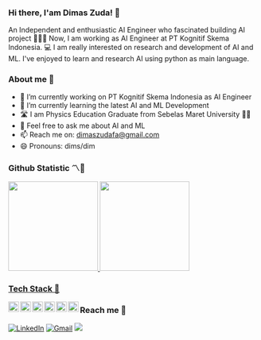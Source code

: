 
### Hi there, I'am Dimas Zuda! 👋

An Independent and enthusiastic AI Engineer who fascinated building AI project 🙆‍♂️🖖
Now, I am working as AI Engineer at PT Kognitif Skema Indonesia. 💻
I am really interested on research and development of AI and ML. I've enjoyed to learn and research AI using python as main language.

### About me 👲
- 🔭 I’m currently working on PT Kognitif Skema Indonesia as AI Engineer
- 🌱 I’m currently learning the latest AI and ML Development
- 🛣 I am Physics Education Graduate from Sebelas Maret University 👨‍🎓
- 💬 Feel free to ask me about AI and ML
- 📫 Reach me on: dimaszudafa@gmail.com
- 😄 Pronouns: dims/dim

### Github Statistic 〽🌟
<p align="left">
<a href="https://github.com/dimaszuda">
<img height="180em" src="https://github-readme-stats.vercel.app/api?username=dimaszuda&show_icons=true&theme=radical&include_all_commits=true&count_private=true"/>
<img height="180em" src="https://github-readme-stats.vercel.app/api/top-langs/?username=dimaszuda&layout=compact"/>

### Tech Stack 🚀
<a href="#"><img align="left" alt="Python" title="Python" width="21px" src="https://cdn.svgporn.com/logos/python.svg"></a>
<a href="#"><img align="left" alt="Tensorlow" title="Tensorflow" width="21px" src="https://cdn.svgporn.com/logos/tensorflow.svg"></a>
<a href="#"><img align="left" alt="PyTorch" title="PyTorch" width="21px" src="https://cdn.svgporn.com/logos/pytorch-icon.svg"></a>
<a href="#"><img align="left" alt="Hugging Face" title="Hugging Face" width="21px" src="https://cdn.svgporn.com/logos/hugging-face-icon.svg"></a>
<a href="#"><img align="left" alt="Fast API" title="Fast API" width="21px" src="https://cdn.svgporn.com/logos/fastapi-icon.svg"></a>
<a href="#"><img align="left" alt="Chroma" title="Chroma" width="21px" src="https://cdn.svgporn.com/logos/chroma.svg"></a>

### Reach me 📮
<a href="https://www.linkedin.com/in/dimaszudafa/"><img alt="LinkedIn" title="LinkedIn" src="https://img.shields.io/badge/linkedin%20-%230077B5.svg?&style=flat&logo=linkedin&logoColor=white"/></a>
<a href="mailto:dimaszudafa@gmail.com"><img alt="Gmail" title="LinkedIn" src="https://img.shields.io/badge/Gmail-D14836?style=flat&logo=gmail&logoColor=white"/></a>
<a href="https://instagram.com/dimas_zudafa"><img src="https://img.shields.io/badge/-@dimaszuda_fa_-E4405F?style=flat&logo=Instagram&logoColor=white"/></a>
